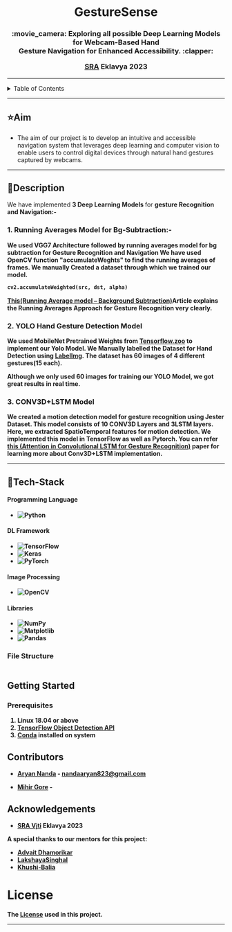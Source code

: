 <p>
<h1 align = "center" > <strong>GestureSense</strong> <br></h1>

<h3 align = "center">

</p>
:movie_camera: Exploring all possible Deep Learning Models for Webcam-Based Hand <br>Gesture Navigation for Enhanced Accessibility. :clapper:

[SRA](https://www.sravjti.in/) Eklavya 2023<br></h3>

<hr>
<details>
<summary>Table of Contents</summary>

- [Aim](#aim)
- [Description](#description)
- [Tech Stack](#tech-stack)
- [File Structure](#file-structure)
- [Future Scope](#future-scope)
- [Applications](#applications)
- [Project Setup](#project-setup)
- [Usage](#usage)
- [Contributors](#contributors)
- [Acknowledgements](#acknowledgements)

</details>

---

## ⭐Aim

* The aim of our project is to develop an intuitive and accessible navigation system that leverages deep learning and computer vision to enable users to control digital devices through natural hand gestures captured by webcams.

---


## 📝Description
We have implemented <strong>3 Deep Learning Models </strong>for <strong>gesture Recognition and Navigation:-<strong>


### 1. Running Averages Model for Bg-Subtraction:-

  We used <strong>VGG7 Architecture</strong> followed by running averages model for bg subtraction for <strong>Gesture Recognition and Navigation</strong>
  We have used OpenCV function "accumulateWeghts" to find the running averages of frames. We manually Created a dataset through which we trained our model.
```python
cv2.accumulateWeighted(src, dst, alpha)
```
   
[This(Running Average model – Background Subtraction)](https://cvexplained.wordpress.com/2020/04/17/running-average-model-background-subtraction/)Article explains the Running Averages Approach for Gesture Recognition very clearly.


### 2. YOLO Hand Gesture Detection Model

We used MobileNet Pretrained Weights from [Tensorflow.zoo](https://github.com/tensorflow/models/blob/master/research/object_detection/g3doc/tf2_detection_zoo.md) to implement our Yolo Model. We Manually labelled the Dataset for Hand Detection using [LabelImg](https://github.com/HumanSignal/labelImg). The dataset has 60 images of 4 different gestures(15 each). 

Although we only used 60 images for training our YOLO Model, we got great results in real time. 


### 3. CONV3D+LSTM Model

We created a motion detection model for gesture recognition using <strong>Jester Dataset</strong>. This model consists of 10 CONV3D Layers and 3LSTM layers. 
Here, we extracted SpatioTemporal features for motion detection. We implemented this model in <strong>TensorFlow as well as Pytorch</strong>.
You can refer [this (Attention in Convolutional LSTM for Gesture Recognition)](https://proceedings.neurips.cc/paper_files/paper/2018/file/287e03db1d99e0ec2edb90d079e142f3-Paper.pdf) paper for learning more about Conv3D+LSTM implementation.


---


## 🤖Tech-Stack

#### Programming Language
- ![Python](https://img.shields.io/badge/python-3670A0?style=for-the-badge&logo=python&logoColor=ffdd54)


#### DL Framework

- ![TensorFlow](https://img.shields.io/badge/TensorFlow-%23FF6F00.svg?style=for-the-badge&logo=TensorFlow&logoColor=white)
- ![Keras](https://img.shields.io/badge/Keras-%23D00000.svg?style=for-the-badge&logo=Keras&logoColor=white)
- ![PyTorch](https://img.shields.io/badge/PyTorch-%23EE4C2C.svg?style=for-the-badge&logo=PyTorch&logoColor=white)

#### Image Processing

 - ![OpenCV](https://img.shields.io/badge/opencv-%23white.svg?style=for-the-badge&logo=opencv&logoColor=white)


#### Libraries

- ![NumPy](https://img.shields.io/badge/numpy-%23013243.svg?style=for-the-badge&logo=numpy&logoColor=white)
- ![Matplotlib](https://img.shields.io/badge/Matplotlib-%23ffffff.svg?style=for-the-badge&logo=Matplotlib&logoColor=black)
- ![Pandas](https://img.shields.io/badge/pandas-%23150458.svg?style=for-the-badge&logo=pandas&logoColor=white)

### File Structure
```  

```

## Getting Started

### Prerequisites
1. Linux 18.04 or above
2. [TensorFlow Object Detection API](https://tensorflow-object-detection-api-tutorial.readthedocs.io/en/latest/install.html)
3. [Conda](https://docs.conda.io/projects/conda/en/latest/user-guide/install/linux.html) installed on system




## Contributors

* [Aryan Nanda](https://github.com/AryanNanda17) - nandaaryan823@gmail.com

* [Mihir Gore](https://github.com/MihirGore23) - 

  

## Acknowledgements 
- [SRA Vjti](https://www.sravjti.in/) Eklavya 2023
  
A special thanks to our mentors for this project:
- [Advait Dhamorikar](https://github.com/advait-0) 
- [LakshayaSinghal](https://github.com/LakshayaSinghal)
- [Khushi-Balia](https://github.com/Khushi-Balia)
  <br/>

# License
The [License](LICENSE) used in this project.

---

